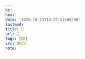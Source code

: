 ```yaml
---
bc:
hex:
date: '2025-10-13T10:27:54+08:00'
lastmod:
title: 􂍕
url: 􂍕
tags: [陰]
src: DCCV
note:
---
```

